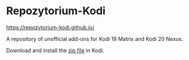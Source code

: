 # Repozytorium-Kodi

https://repozytorium-kodi.github.io/

A repository of unofficial add-ons for Kodi 19 Matrix and Kodi 20 Nexus.

Download and install the [zip file](https://github.com/Repozytorium-Kodi/Repozytorium-Kodi/releases/download/v1.0.2/Repozytorium-Kodi-1.0.2.zip) in Kodi.
